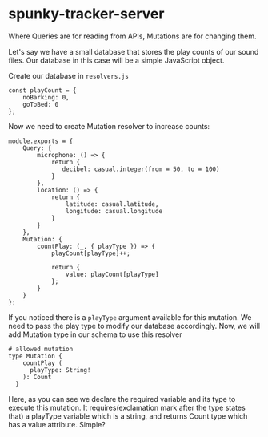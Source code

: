 # spunky-tracker-server

Where Queries are for reading from APIs, Mutations are for changing them. 

Let's say we have a small database that stores the play counts of our sound files. Our database in this case will
be a simple JavaScript object.

Create our database in `resolvers.js`

```
const playCount = {
    noBarking: 0,
    goToBed: 0
};
```

Now we need to create Mutation resolver to increase counts:

```
module.exports = {
    Query: {
        microphone: () => {
            return {
               decibel: casual.integer(from = 50, to = 100)
            }
        },
        location: () => {
            return {
                latitude: casual.latitude,
                longitude: casual.longitude
            }
        }
    },
    Mutation: {
        countPlay: (_, { playType }) => {
            playCount[playType]++;

            return {
                value: playCount[playType]
            };
        }
    }
};
```

If you noticed there is a `playType` argument available for this mutation. We need to pass the play type to
modify our database accordingly. Now, we will add Mutation type in our schema to use this resolver
  
```
# allowed mutation
type Mutation {
    countPlay (
      playType: String!
    ): Count
  }
```

Here, as you can see we declare the required variable and its type to execute this mutation. It 
requires(exclamation mark after the type states that) a playType variable which is a string, and returns Count
type which has a value attribute. Simple?